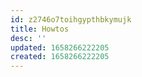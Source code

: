 ```yaml
---
id: z2746o7toihgypthbkymujk
title: Howtos
desc: ''
updated: 1658266222205
created: 1658266222205
---
```

